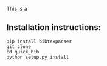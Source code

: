 This is a 

## Installation instructions:

```
pip install bibtexparser
git clone
cd quick_bib
python setup.py install
```
